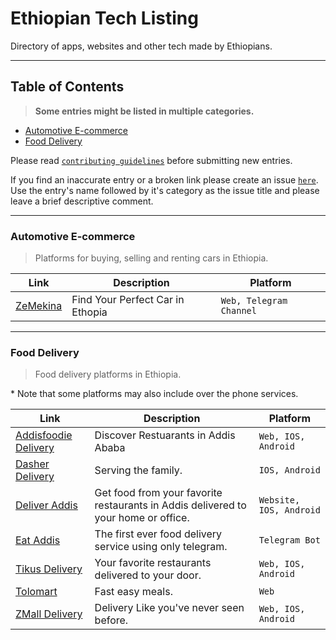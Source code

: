 # Ethiopian Tech Listing
Directory of apps, websites and other tech made by Ethiopians.

___

## Table of Contents

> **Some entries might be listed in multiple categories.** 

- [Automotive E-commerce](#automotive-e-commerce)
- [Food Delivery](#food-delivery)


Please read [`contributing guidelines`](https://github.com/harisonfekadu/ethiopian-tech/blob/main/contributing.md) before submitting new entries.

If you find an inaccurate entry or a broken link please create an issue [`here`](https://github.com/harisonfekadu/ethiopian-tech-listing/issues). Use the entry's name followed by it's category as the issue title and please leave a brief descriptive comment.

___

### Automotive E-commerce

> Platforms for buying, selling and renting cars in Ethiopia.

| Link | Description | Platform |
----------|----------|----
|  [ZeMekina](https://zemekina.com/) | Find Your Perfect Car in Ethopia | `Web, Telegram Channel` |

___

### Food Delivery

> Food delivery platforms in Ethiopia.

\* Note that some platforms may also include over the phone services.

| Link | Description | Platform |
----------|----------|----
|  [Addisfoodie Delivery](https://addisfoodie.com/) | Discover Restuarants in Addis Ababa | `Web, IOS, Android` |
|  [Dasher Delivery](http://onelink.to/rrp45v) | Serving the family. | `IOS, Android` |
|  [Deliver Addis](https://tikusdelivery.com/) | Get food from your favorite restaurants in Addis delivered to your home or office. | `Website, IOS, Android` |
|  [Eat Addis](http://eataddis.com/) | The first ever food delivery service using only telegram. | `Telegram Bot` |
|  [Tikus Delivery](https://tikusdelivery.com/) | Your favorite restaurants delivered to your door. | `Web, IOS, Android` |
|  [Tolomart](https://tikusdelivery.com/) | Fast easy meals. | `Web` |
|  [ZMall Delivery](https://zmallshop.com/deliveries/addis-ababa) | Delivery Like you've never seen before. | `Web, IOS, Android` |

